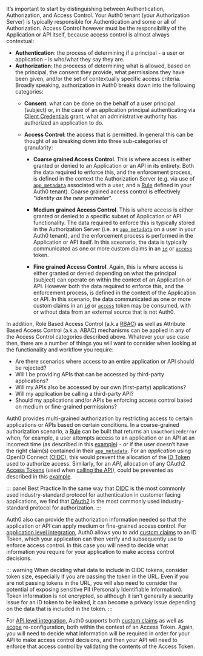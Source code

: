 It’s important to start by distinguishing between Authentication, Authorization, and Access Control. Your Auth0 tenant (your Authorization Server) is typically responsible for Authentication and some or all of Authorization. Access Control however must be the responsibility of the Application or API itself, because access control is almost always contextual: 

* **Authentication**: the process of determining if a principal - a user or application - is who/what they say they are.
* **Authorization**: the proceess of determining what is allowed, based on the principal, the consent they provide, what permissions they have been given, and/or the set of contextually specific access criteria. Broadly speaking, authorization in Auth0 breaks down into the following categories:
  * **Consent**: what can be done on the behalf of a user principal (subject) or, in the case of an application principal authenticating via [Client Credentials](/flows/concepts/client-credentials) grant, what an administrative authority has authorized an application to do.
  * **Access Control**: the access that is permitted. In general this can be thought of as breaking down into three sub-categories of granularity: 
  
    * **Coarse grained Access Control**. This is where access is either granted or denied to an Application or an API in its entirety. Both the data required to enforce this, and the enforcement process, is defined in the context the Authorization Server (e.g. via use of [`app_metadata`](/users/concepts/overview-user-metadata) associated with a user, and a [Rule](/rules) defined in your Auth0 tenant). Coarse grained access control is effectively "_identity as the new perimeter_".
    
    * **Medium grained Access Control**. This is where access is either granted or denied to a specific subset of Application or API functionality. The data required to enforce this is typically stored in the Authorization Server (i.e. as [`app_metadata`](/users/concepts/overview-user-metadata) on a user in your Auth0 tenant), and the enforcement process is performed in the Application or API itself. In this sceanario, the data is typically communicated as one or more custom claims in an [`id`](/tokens/id-token) or [`access`](/tokens/overview-access-tokens) token.
    
    * **Fine grained Access Control**. Again, this is where access is either granted or denied depending on what the principal (subject) can operate on within the context of an Application or API. However both the data required to enforce this, and the enforcement process, is defined in the context of the Application or API. In this scenario, the data communicated as one or more custom claims in an [`id`](/tokens/id-token) or [`access`](/tokens/overview-access-tokens) token may be consumed, with or wthout data from an external source that is not Auth0.

In addition, Role Based Access Control (a.k.a [RBAC](#role-based-access-control-rbac-)) as well as Attribute Based Access Control (a.k.a. ABAC) mechanisms can be applied in any of the Access Control categories described above. Whatever your use case then, there are a number of things you will want to consider when looking at the functionality and workflow you require:

* Are there scenarios where access to an entire application or API should be rejected?
* Will I be providing APIs that can be accessed by third-party applications?
* Will my APIs also be accessed by our own (first-party) applications?
* Will my application be calling a third-party API?
* Should my applications and/or APIs be enforcing access control based on medium or fine-grained permissions?
 
Auth0 provides multi-grained authorization by restricting access to certain applications or APIs based on certain conditions. In a coarse-grained authorization scenario, a [Rule](/rules) can be built that returns an `UnauthorizedError` when, for example, a user attempts access to an application or an API at an incorrect time (as described in this [example](/authorization/concepts/sample-use-cases-rules#allow-access-only-on-weekdays-for-a-specific-application)) - or if the user doesn’t have the right claim(s) contained in their [`app_metadata`](/users/concepts/overview-user-metadata). For an _application_ using OpenID Connect ([OIDC](/protocols/oidc)), this would prevent the allocation of the [ID Token](/tokens/id-token) used to authorize access. Similarly, for an _API_, allocation of any OAuth2 [Access Tokens](/tokens/overview-access-tokens) (used when [calling the API](/api-auth/why-use-access-tokens-to-secure-apis)), could be prevented as described in this [example](/api-auth/restrict-access-api#example-deny-access-to-anyone-calling-the-api).

::: panel Best Practice
In the same way that [OIDC](/protocols/oidc) is the most commonly used industry-standard protocol for authentication in customer facing applications, we find that [OAuth2](protocols/oauth2) is the most commonly used industry-standard protocol for authorization.
:::

Auth0 also can provide the authorization information needed so that the application or API can apply medium or fine-grained access control. For [application level integration](#application-integration), Auth0 allows you to add [custom claims](#id-token-claims) to an ID Token, which your application can then verify and subsequently use to enforce access control. In this case you will need to decide what information you require for your application to make access control decisions.

::: warning
When deciding what data to include in OIDC tokens, consider token size, especially if you are passing the token in the URL. Even if you are not passing tokens in the URL, you will also need to consider the potential of exposing sensitive PII (Personally Identifiable Information). Token information is not encrypted, so although it isn't generally a security issue for an ID token to be leaked, it can become a privacy issue depending on the data that is included in the token.
:::

For [API level integration](#api-integration), Auth0 supports both [custom claims](#access-token-claims) as well as [scope](#access-token-scopes) re-configuration, both within the context of an Access Token. Again, you will need to decide what information will be required in order for your API to make access control decisions, and then your API will need to enforce that access control by validating the contents of the Access Token.
